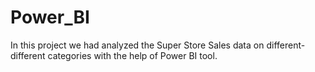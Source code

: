 # Power_BI
In this project we had analyzed the Super Store Sales data on different-different categories with the help of Power BI tool.
